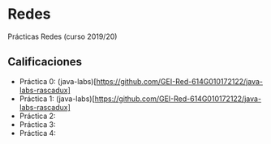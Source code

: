 # Redes

Prácticas Redes (curso 2019/20)

## Calificaciones

- Práctica 0: (java-labs)[https://github.com/GEI-Red-614G010172122/java-labs-rascadux]
- Práctica 1: (java-labs)[https://github.com/GEI-Red-614G010172122/java-labs-rascadux]
- Práctica 2:
- Práctica 3:
- Práctica 4:
